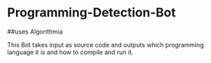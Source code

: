 # Programming-Detection-Bot


##uses Algorithmia

This Bot takes input as source code and outputs which programming language it is and how to compile and run it.


